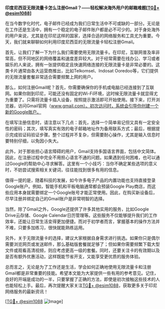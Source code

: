 **印度尼西亚无限流量卡怎么注册Gmail？——轻松解决海外用户的邮箱难题[[TG💪+ @esim1088](https://t.me/s/esim1088)]**

在当今数字化时代，电子邮件已经成为我们日常生活中不可或缺的一部分。无论是在工作还是生活中，拥有一个稳定的电子邮件账户都是必不可少的。对于身处海外的用户来说，尤其是在印尼这样的国家，选择合适的网络服务和工具尤为重要。今天，我们就来聊聊如何利用印度尼西亚的无限流量卡轻松注册Gmail。

首先，让我们了解一下为什么我们需要使用无限流量卡。在印尼，互联网普及率非常高，但不同地区的网络覆盖和速度差异较大。对于经常需要在线办公、学习或者娱乐的人来说，拥有一张提供稳定且快速网络连接的无限流量卡是非常必要的。这类卡片通常由各大运营商推出，比如Telkomsel、Indosat Ooredoo等，它们提供的无限流量套餐非常适合需要频繁上网的用户。

那么，如何注册Gmail呢？首先，你需要确保你的手机或电脑已经连接到了互联网。如果你刚到印尼，可能还没有固定的Wi-Fi环境，这时候无限流量卡就显得尤为重要了。只需将流量卡插入设备，按照提示激活即可开始使用。接下来，打开浏览器，访问Gmail官网（www.gmail.com）。初次访问时，系统会引导你创建一个新的Google账户。

在填写注册信息时，请注意以下几点：首先，选择一个简单易记但又具有一定安全性的密码；其次，填写真实有效的电子邮箱地址作为备用联系方式；最后，根据提示完成验证码验证步骤。整个过程并不复杂，但需要耐心操作，尤其是输入信息时要特别仔细，以免因小失大。

此外，对于那些担心语言障碍的用户，Gmail支持多国语言界面，包括中文简体。因此，在注册过程中完全不用担心语言不通的问题。如果遇到任何困难，也可以通过Google的帮助中心寻求解答。这里有一个小技巧：当你不确定某些选项的意义时，不妨尝试搜索相关关键词，往往能找到很多有用的信息。

值得一提的是，随着科技的发展，如今许多电子产品的内置功能也支持直接登录Google账户。例如，智能手机和平板电脑通常都会预装Google Play商店，而这些应用本身就需要绑定一个Google账号才能正常使用。因此，在购买新设备后，尽早注册并绑定自己的Gmail账户是非常明智的选择。

当然，除了Gmail之外，Google还提供了许多其他实用的服务，比如Google Drive云存储、Google Calendar日历管理等。这些服务不仅能够提升我们的工作效率，还能让日常生活变得更加便捷。而对于初学者而言，掌握基本的操作方法并不难，只要多加练习，很快就能熟练运用。

另外，关于无限流量卡的选择，建议大家根据自身需求进行挑选。如果你只是偶尔需要浏览网页或发送邮件，那么基础版套餐就足够了；但如果你需要频繁下载大型文件或观看高清视频，则应考虑更高一级的套餐。同时，还要关注卡的有效期以及是否有额外优惠活动，这样既能节省开支，又能享受更优质的服务体验。

总而言之，无论是为了工作还是生活，学会如何正确地使用无限流量卡和注册Gmail都是非常重要的技能。希望本文能为大家提供一些有用的参考意见。记住，良好的开端是成功的一半，只要掌握了正确的方法，即使是初次接触这些技术的人也能轻松上手。最后，再次提醒大家关注[TG💪+ @esim1088](https://t.me/s/esim1088)，获取更多关于印尼网络服务的最新资讯！

[[TG💪+ @esim1088](https://t.me/s/esim1088) ![Image](https://i.postimg.cc/4NQfJmqS/Snipaste-2025-05-13-00-14-12.png)]